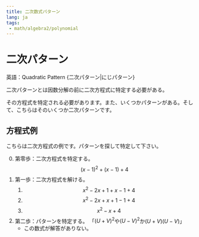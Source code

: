 ```yaml
---
title: 二次数式パターン
lang: ja
tags:
 - math/algebra2/polynomial
---
```

# 二次パターン
英語：Quadratic Pattern {二次パターン|にじパターン}

二次パターンとは因数分解の前に二次方程式に特定する必要がある。

その方程式を特定される必要があります。また、いくつかパターンがある。そして、こちらはそのいくつか二次パターンです。

## 方程式例
こちらは二次方程式の例です。パターンを探して特定して下さい。

0. 第零歩：二次方程式を特定する。
$$
(x-1)^2+(x-1)+4
$$
1. 第一歩：二次方程式を解ける。
	1. $$
	x^2-2x+1+x-1+4
	$$
	2. $$
	 x^2-2x+x+1-1+4
	$$
	3. $$
	 x^2-x+4
	$$
2. 第二歩：パターンを特定する。 「$(U+V)^2$や$(U-V)^2$か$(U+V)(U-V)$」
	- この数式が解答がありない。